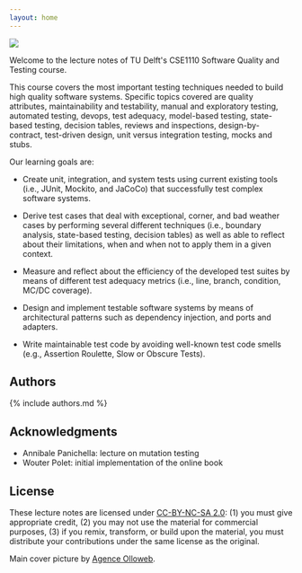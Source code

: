 ```yaml
---
layout: home
---
```


<img id="home-img" src="{{ '/assets/img/header.jpg' | relative_url }}" />

Welcome to the lecture notes of TU Delft's CSE1110 Software Quality and Testing course.

This course covers the most important testing techniques needed to build high quality software systems. Specific topics covered are quality attributes, maintainability and testability, manual and exploratory testing, automated testing, devops, test adequacy, model-based testing, state-based testing, decision tables, reviews and inspections, design-by-contract, test-driven design, unit versus integration testing, mocks and stubs.

Our learning goals are:

* Create unit, integration, and system tests using current existing tools (i.e., JUnit, Mockito, and JaCoCo) that successfully test complex software systems.

* Derive test cases that deal with exceptional, corner, and bad weather cases by performing several different techniques (i.e., boundary analysis, state-based testing, decision tables)
as well as able to reflect about their limitations, when and when not to apply them in a given context.

* Measure and reflect about the efficiency of the developed test suites by means of different test adequacy metrics (i.e., line, branch, condition, MC/DC coverage).

* Design and implement testable software systems by means of architectural patterns such as dependency injection, and ports and adapters.

* Write maintainable test code by avoiding well-known test code smells (e.g., Assertion Roulette, Slow or Obscure Tests).

## Authors

{% include authors.md %}

## Acknowledgments

* Annibale Panichella: lecture on mutation testing
* Wouter Polet: initial implementation of the online book


## License

These lecture notes are licensed under [CC-BY-NC-SA 2.0](https://creativecommons.org/licenses/by-nc-sa/2.0/): (1) you must give appropriate credit, (2) you may not use the material for commercial purposes, (3) if you remix, transform, or build upon the material, you must distribute your contributions under the same license as the original.

Main cover picture by [Agence Olloweb](https://unsplash.com/photos/d9ILr-dbEdg).


